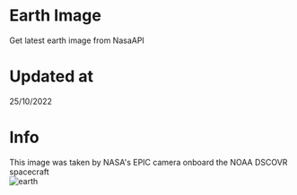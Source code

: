 # Earth Image
Get latest earth image from NasaAPI

<!-- Earth Image Update -->
# Updated at 
25/10/2022 <br> 
# Info
This image was taken by NASA's EPIC camera onboard the NOAA DSCOVR spacecraft <br> 
![earth](https://api.nasa.gov/EPIC/archive/natural/2022/10/25/png/epic_1b_20221025041237.png?api_key=V80HNcPBnQWG82pxQoF7UZtXG7ga5XaLHQehkKXG) 
<!-- /Earth Image Update -->